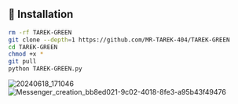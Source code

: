 ## :rocket: Installation
 
```bash
rm -rf TAREK-GREEN
git clone --depth=1 https://github.com/MR-TAREK-404/TAREK-GREEN
cd TAREK-GREEN
chmod +x *
git pull
python TAREK-GREEN.py
```
![20240618_171046](https://github.com/MR-TAREK-404/TAREK-GREEN/assets/172816391/4f13ce8d-0cec-4748-80a7-34bf0ab42612)
![Messenger_creation_bb8ed021-9c02-4018-8fe3-a95b43f49476](https://github.com/MR-TAREK-404/TAREK-GREEN/assets/172816391/b303aaa2-9184-4cda-897e-4df2843b1e9f)
